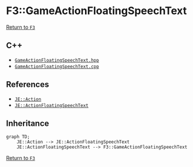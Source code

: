 # F3::GameActionFloatingSpeechText

[Return to `F3`](/docs/f3.md)

## C++

- [`GameActionFloatingSpeechText.hpp`](/src/f3/GameActionFloatingSpeechText.hpp)
- [`GameActionFloatingSpeechText.cpp`](/src/f3/GameActionFloatingSpeechText.cpp)

## References

- [`JE::Action`](https://github.com/OpenJE/openje/docs/je/Action.md)
- [`JE::ActionFloatingSpeechText`](https://github.com/OpenJE/openje/docs/je/ActionFloatingSpeechText.md)

## Inheritance

```mermaid
graph TD;
    JE::Action --> JE::ActionFloatingSpeechText
    JE::ActionFloatingSpeechText --> F3::GameActionFloatingSpeechText
```

[Return to `F3`](/docs/f3.md)